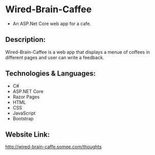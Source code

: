 # Wired-Brain-Caffee
- An ASP.Net Core web app for a cafe.

## Description:
Wired-Brain-Caffee is a web app that displays a menue of coffees in different pages and user can write a feedback.

## Technologies & Languages:
- C#
- ASP.NET Core
- Razor Pages
- HTML
- CSS
- JavaScript
- Bootstrap

## Website Link:
http://wired-brain-caffe.somee.com/thoughts


